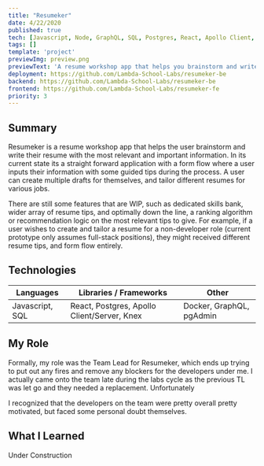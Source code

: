 ```yaml
---
title: "Resumeker"
date: 4/22/2020
published: true
tech: [Javascript, Node, GraphQL, SQL, Postgres, React, Apollo Client, Apollo Server, Knex]
tags: []
template: 'project'
previewImg: preview.png
previewText: 'A resume workshop app that helps you brainstorm and write your resume with the most relevant and important information.'
deployment: https://github.com/Lambda-School-Labs/resumeker-be
backend: https://github.com/Lambda-School-Labs/resumeker-be
frontend: https://github.com/Lambda-School-Labs/resumeker-fe
priority: 3
---
```


## Summary

Resumeker is a resume workshop app that helps the user brainstorm and write their resume with the most relevant and important information. In its current state its a straight forward application with a form flow where a user inputs their information with some guided tips during the process. A user can create multiple drafts for themselves, and tailor different resumes for various jobs.

There are still some features that are WIP, such as dedicated skills bank, wider array of resume tips, and optimally down the line, a ranking algorithm or recommendation logic on the most relevant tips to give. For example, if a user wishes to create and tailor a resume for a non-developer role (current prototype only assumes full-stack positions), they might received different resume tips, and form flow entirely.

## Technologies
Languages       | Libraries / Frameworks                                | Other
----------------|-------------------------------------------------------| ----
Javascript, SQL | React, Postgres, Apollo Client/Server, Knex | Docker, GraphQL, pgAdmin

## My Role

Formally, my role was the Team Lead for Resumeker, which ends up trying to put out any fires and remove any blockers for the developers under me. I actually came onto the team late during the labs cycle as the previous TL was let go and they needed a replacement. Unfortunately 

I recognized that the developers on the team were pretty overall pretty motivated, but faced some personal doubt themselves. 

## What I Learned

Under Construction